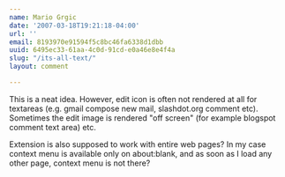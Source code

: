 ```yaml
---
name: Mario Grgic
date: '2007-03-18T19:21:18-04:00'
url: ''
email: 8193970e91594f5c8bc46fa6338d1dbb
uuid: 6495ec33-61aa-4c0d-91cd-e0a46e8e4f4a
slug: "/its-all-text/"
layout: comment

---
```


This is a neat idea. However, edit icon is often not rendered at all for textareas (e.g. gmail compose new mail, slashdot.org comment etc). Sometimes the edit image is rendered "off screen" (for example  blogspot comment text area) etc.

Extension is also supposed to work with entire web pages? In my case context menu is available only on about:blank, and as soon as I load any other page, context menu is not there?
